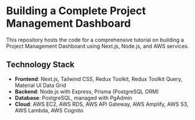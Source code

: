 # Building a Complete Project Management Dashboard
This repository hosts the code for a comprehensive tutorial on building a Project Management Dashboard using Next.js, Node.js, and AWS services.

## Technology Stack
- **Frontend**: Next.js, Tailwind CSS, Redux Toolkit, Redux Toolkit Query, Material UI Data Grid
- **Backend**: Node.js with Express, Prisma (PostgreSQL ORM)
- **Database**: PostgreSQL, managed with PgAdmin
- **Cloud**: AWS EC2, AWS RDS, AWS API Gateway, AWS Amplify, AWS S3, AWS Lambda, AWS Cognito
